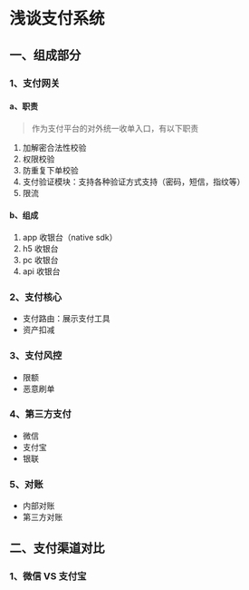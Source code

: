 # 浅谈支付系统

## 一、组成部分

### 1、支付网关

#### a、职责

> 作为支付平台的对外统一收单入口，有以下职责

1. 加解密合法性校验
2. 权限校验
3. 防重复下单校验
4. 支付验证模块：支持各种验证方式支持（密码，短信，指纹等）
5. 限流

#### b、组成

1. app 收银台（native sdk）
2. h5 收银台
3. pc 收银台
4. api 收银台

### 2、支付核心

- 支付路由：展示支付工具
- 资产扣减

### 3、支付风控

- 限额
- 恶意刷单

### 4、第三方支付

- 微信
- 支付宝
- 银联

### 5、对账

- 内部对账
- 第三方对账

## 二、支付渠道对比

### 1、微信 VS 支付宝
